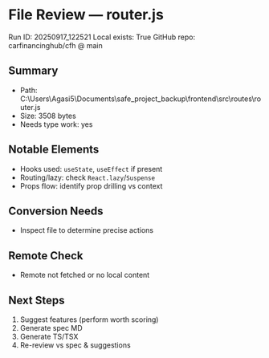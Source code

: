 # File Review — router.js
Run ID: 20250917_122521
Local exists: True
GitHub repo: carfinancinghub/cfh @ main

## Summary
- Path: C:\Users\Agasi5\Documents\safe_project_backup\frontend\src\routes\router.js
- Size: 3508 bytes
- Needs type work: yes

## Notable Elements
- Hooks used: `useState`, `useEffect` if present
- Routing/lazy: check `React.lazy`/`Suspense`
- Props flow: identify prop drilling vs context

## Conversion Needs
- Inspect file to determine precise actions

## Remote Check
- Remote not fetched or no local content

## Next Steps
1) Suggest features (perform worth scoring)
2) Generate spec MD
3) Generate TS/TSX
4) Re-review vs spec & suggestions
